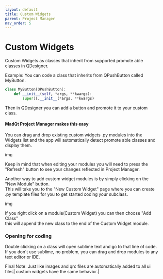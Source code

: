 ```yaml
---
layout: default
title: Custom Widgets
parent: Project Manager
nav_order: 5
---
```


# Custom Widgets
Custom Widgets as classes that inherit from supported promote able classes
in QDesigner.

Example:
You can code a class that inherits from QPushButton called MyButton.
```python
class MyButton(QPushButton):
    def __init__(self, *args, **kwargs):
        super().__init__(*args, **kwargs)
```
Then in QDesigner you can add a button and promote it to your custom class.

#### MadQt Project Manager makes this easy
You can drag and drop existing custom widgets .py modules into the Widgets list
and the app will automatically detect promote able classes and display them.

img

Keep in mind that when editing your modules you will need to press the "Refresh" button
to see your changes reflected in Project Manager.

Another way to add custom widget modules is by simply clicking on the "New Module" button.\
This will take you to the "New Custom Widget" page where you can
create .py template files for you to get started coding your subclass.

img

If you right click on a module(Custom Widget) you can then choose "Add Class"\
this will append the new class to the end of the Custom Widget module.

### Opening for coding
Double clicking on a class will open sublime text and go to that line of code.\
If you don't use sublime, no problem, you can drag and drop modules to any text editor or IDE.


Final Note:
Just like images and qrc files are automatically added to all ui files|
custom widgets have the same behavior.|
